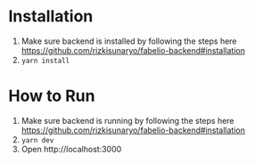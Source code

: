# Installation
1. Make sure backend is installed by following the steps here https://github.com/rizkisunaryo/fabelio-backend#installation
2. `yarn install`

# How to Run
1. Make sure backend is running by following the steps here https://github.com/rizkisunaryo/fabelio-backend#installation
2. `yarn dev`
3. Open http://localhost:3000